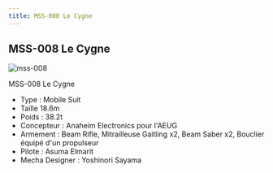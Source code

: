 ```yaml
---
title: MSS-008 Le Cygne
---
```


MSS-008 Le Cygne
----------------

![mss-008](/images/stories/manga/ecoleduciel/mechas/mss-008.png)


MSS-008 Le Cygne


* Type : Mobile Suit
* Taille 18.6m
* Poids : 38.2t
* Concepteur : Anaheim Electronics pour l'AEUG
* Armement : Beam Rifle, Mitrailleuse Gaitling x2, Beam Saber x2, Bouclier équipé d'un propulseur
* Pilote : Asuma Elmarit
* Mecha Designer : Yoshinori Sayama
